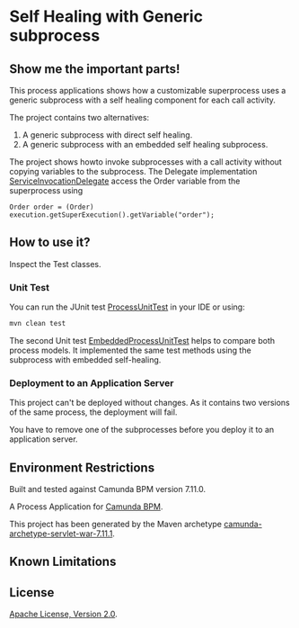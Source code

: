# Self Healing with Generic subprocess
## Show me the important parts!

This process applications shows how a customizable superprocess uses a generic subprocess with a self healing component for each call activity.

The project contains two alternatives:
1. A generic subprocess with direct self healing.
2. A generic subprocess with an embedded self healing subprocess.

The project shows howto invoke subprocesses with a call activity without copying variables to the subprocess. The Delegate implementation [ServiceInvocationDelegate](src/main/java/com/camunda/consulting/selfhealing_generic_process/ServiceInvocationDelegate.java) access the Order variable from the superprocess using
```
Order order = (Order) execution.getSuperExecution().getVariable("order");
```

## How to use it?

Inspect the Test classes.

### Unit Test
You can run the JUnit test [ProcessUnitTest](src/test/java/com/camunda/consulting/selfhealing_generic_process/ProcessUnitTest.java) in your IDE or using:
```bash
mvn clean test
```

The second Unit test [EmbeddedProcessUnitTest](src/test/java/com/camunda/consulting/selfhealing_generic_process/EmbeddedProcessUnitTest.java) helps to compare both process models. It implemented the same test methods using the subprocess with embedded self-healing.

### Deployment to an Application Server

This project can't be deployed without changes. As it contains two versions of the same process, the deployment will fail.

You have to remove one of the subprocesses before you deploy it to an application server.

## Environment Restrictions
Built and tested against Camunda BPM version 7.11.0.

A Process Application for [Camunda BPM](http://docs.camunda.org).

This project has been generated by the Maven archetype
[camunda-archetype-servlet-war-7.11.1](http://docs.camunda.org/latest/guides/user-guide/#process-applications-maven-project-templates-archetypes).

## Known Limitations

## License
[Apache License, Version 2.0](http://www.apache.org/licenses/LICENSE-2.0).

<!-- HTML snippet for index page
  <tr>
    <td><img src="snippets/selfhealing-generic-process/src/main/resources/process.png" width="100"></td>
    <td><a href="snippets/selfhealing-generic-process">Camunda BPM Process Application</a></td>
    <td>A Process Application for [Camunda BPM](http://docs.camunda.org).</td>
  </tr>
-->
<!-- Tweet
New @Camunda example: Camunda BPM Process Application - A Process Application for [Camunda BPM](http://docs.camunda.org). https://github.com/camunda-consulting/code/tree/master/snippets/selfhealing-generic-process
-->